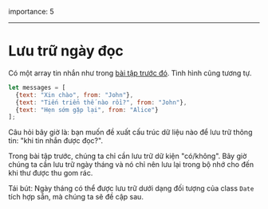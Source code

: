 importance: 5

---

# Lưu trữ ngày đọc

Có một array tin nhắn như trong [bài tập trước đó](info:task/recipients-read). Tình hình cũng tương tự.

```js
let messages = [
  {text: "Xin chào", from: "John"},
  {text: "Tiến triển thế nào rồi?", from: "John"},
  {text: "Hẹn sớm gặp lại", from: "Alice"}
];
```

Câu hỏi bây giờ là: bạn muốn đề xuất cấu trúc dữ liệu nào để lưu trữ thông tin: "khi tin nhắn được đọc?".

Trong bài tập trước, chúng ta chỉ cần lưu trữ dữ kiện "có/không". Bây giờ chúng ta cần lưu trữ ngày tháng và nó chỉ nên lưu lại trong bộ nhớ cho đến khi thư được thu gom rác.

Tái bút: Ngày tháng có thể được lưu trữ dưới dạng đối tượng của class `Date` tích hợp sẵn, mà chúng ta sẽ đề cập sau.

